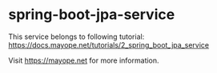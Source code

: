 # spring-boot-jpa-service

This service belongs to following tutorial: https://docs.mayope.net/tutorials/2_spring_boot_jpa_service


Visit https://mayope.net for more information.
